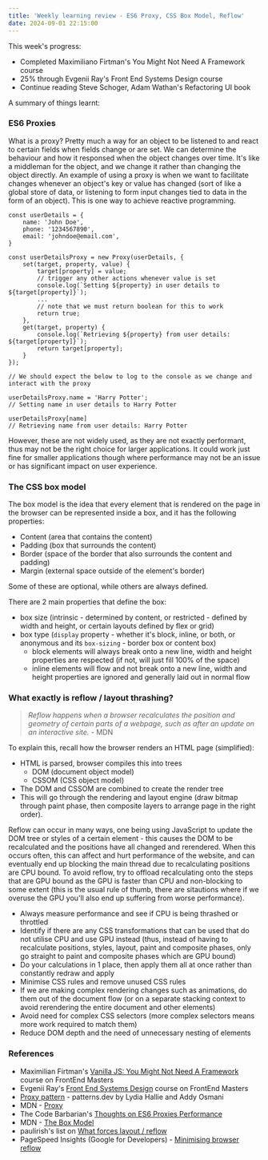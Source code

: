 ```yaml
---
title: 'Weekly learning review - ES6 Proxy, CSS Box Model, Reflow'
date: 2024-09-01 22:15:00
---
```


This week's progress:

- Completed Maximiliano Firtman's You Might Not Need A Framework course
- 25% through Evgenii Ray's Front End Systems Design course
- Continue reading Steve Schoger, Adam Wathan's Refactoring UI book

A summary of things learnt:

### ES6 Proxies

What is a proxy? Pretty much a way for an object to be listened to and react to certain fields when fields change or are set. We can determine the behaviour and how it responsed when the object changes over time. It's like a middleman for the object, and we change it rather than changing the object directly.
An example of using a proxy is when we want to facilitate changes whenever an object's key or value has changed (sort of like a global store of data, or listening to form input changes tied to data in the form of an object).
This is one way to achieve reactive programming.

```
const userDetails = {
    name: 'John Doe',
    phone: '1234567890',
    email: 'johndoe@email.com',
}

const userDetailsProxy = new Proxy(userDetails, {
    set(target, property, value) {
        target[property] = value;
        // trigger any other actions whenever value is set
        console.log(`Setting ${property} in user details to ${target[property]}`);
        ...
        // note that we must return boolean for this to work
        return true;
    },
    get(target, property) {
        console.log(`Retrieving ${property} from user details: ${target[property]}`);
        return target[property];
    }
});

// We should expect the below to log to the console as we change and interact with the proxy

userDetailsProxy.name = 'Harry Potter';
// Setting name in user details to Harry Potter

userDetailsProxy[name]
// Retrieving name from user details: Harry Potter

```

However, these are not widely used, as they are not exactly performant, thus may not be the right choice for larger applications. It could work just fine for smaller applications though where performance may not be an issue or has significant impact on user experience.

### The CSS box model

The box model is the idea that every element that is rendered on the page in the browser can be represented inside a box, and it has the following properties:

- Content (area that contains the content)
- Padding (box that surrounds the content)
- Border (space of the border that also surrounds the content and padding)
- Margin (external space outside of the element's border)

Some of these are optional, while others are always defined.

There are 2 main properties that define the box:

- box size (intrinsic - determined by content, or restricted - defined by width and height, or certain layouts defined by flex or grid)
- box type (`display` property - whether it's block, inline, or both, or anonymous and its `box-sizing` - border box or content box)
  - block elements will always break onto a new line, width and height properties are respected (if not, will just fill 100% of the space)
  - inline elements will flow and not break onto a new line, width and height properties are ignored and generally laid out in normal flow

### What exactly is reflow / layout thrashing?

> _Reflow happens when a browser recalculates the position and geometry of certain parts of a webpage, such as after an update on an interactive site._ - MDN

To explain this, recall how the browser renders an HTML page (simplified):

- HTML is parsed, browser compiles this into trees
  - DOM (document object model)
  - CSSOM (CSS object model)
- The DOM and CSSOM are combined to create the render tree
- This will go through the rendering and layout engine (draw bitmap through paint phase, then composite layers to arrange page in the right order).

Reflow can occur in many ways, one being using JavaScript to update the DOM tree or styles of a certain element - this causes the DOM to be recalculated and the positions have all changed and rerendered.
When this occurs often, this can affect and hurt performance of the website, and can eventually end up blocking the main thread due to recalculating positions are CPU bound.
To avoid reflow, try to offload recalculating onto the steps that are GPU bound as the GPU is faster than CPU and non-blocking to some extent (this is the usual rule of thumb, there are sitautions where if we overuse the GPU you'll also end up suffering from worse performance).

- Always measure performance and see if CPU is being thrashed or throttled
- Identify if there are any CSS transformations that can be used that do not utilise CPU and use GPU instead (thus, instead of having to recalculate positions, styles, layout, paint and composite phases, only go straight to paint and composite phases which are GPU bound)
- Do your calculations in 1 place, then apply them all at once rather than constantly redraw and apply
- Minimise CSS rules and remove unused CSS rules
- If we are making complex rendering changes such as animations, do them out of the document flow (or on a separate stacking context to avoid rerendering the entire document and other elements)
- Avoid need for complex CSS selectors (more complex selectors means more work required to match them)
- Reduce DOM depth and the need of unnecessary nesting of elements

### References

- Maximilian Firtman's [Vanilla JS: You Might Not Need A Framework](https://frontendmasters.com/courses/vanilla-js-apps/introduction/) course on FrontEnd Masters
- Evgenii Ray's [Front End Systems Design](https://frontendmasters.com/courses/frontend-system-design/) course on FrontEnd Masters
- [Proxy pattern](https://www.patterns.dev/vanilla/proxy-pattern/) - patterns.dev by Lydia Hallie and Addy Osmani
- MDN - [Proxy](https://developer.mozilla.org/en-US/docs/Web/JavaScript/Reference/Global_Objects/Proxy)
- The Code Barbarian's [Thoughts on ES6 Proxies Performance](https://thecodebarbarian.com/thoughts-on-es6-proxies-performance)
- MDN - [The Box Model](https://developer.mozilla.org/en-US/docs/Learn/CSS/Building_blocks/The_box_model)
- paulirish's list on [What forces layout / reflow](https://gist.github.com/paulirish/5d52fb081b3570c81e3a)
- PageSpeed Insights (Google for Developers) - [Minimising browser reflow](https://developers.google.com/speed/docs/insights/browser-reflow)

